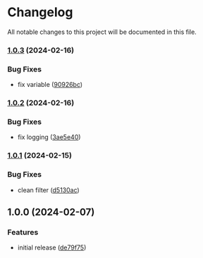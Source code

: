# Changelog

All notable changes to this project will be documented in this file.

### [1.0.3](https://github.com/finisterra-io/terraform-aws-s3/compare/v1.0.2...v1.0.3) (2024-02-16)


### Bug Fixes

* fix variable ([90926bc](https://github.com/finisterra-io/terraform-aws-s3/commit/90926bc31c33c2b912957317bb1827df62c77a69))

### [1.0.2](https://github.com/finisterra-io/terraform-aws-s3/compare/v1.0.1...v1.0.2) (2024-02-16)


### Bug Fixes

* fix logging ([3ae5e40](https://github.com/finisterra-io/terraform-aws-s3/commit/3ae5e40b2cada264d837a914a3abbbe8d9349223))

### [1.0.1](https://github.com/finisterra-io/terraform-aws-s3/compare/v1.0.0...v1.0.1) (2024-02-15)


### Bug Fixes

* clean filter ([d5130ac](https://github.com/finisterra-io/terraform-aws-s3/commit/d5130ac90577b988facc4bcf939aeff33d49dea3))

## 1.0.0 (2024-02-07)


### Features

* initial release ([de79f75](https://github.com/finisterra-io/terraform-aws-s3/commit/de79f75950f2f47ceba021a4fb4f3d8a2aabb3dc))
